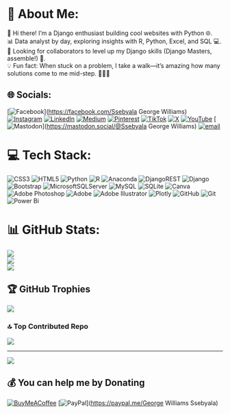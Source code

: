 # 💫 About Me:
🌟 Hi there! I’m a Django enthusiast building cool websites with Python 🌐.<br>📊 Data analyst by day, exploring insights with R, Python, Excel, and SQL 💻.<br>🤝 Looking for collaborators to level up my Django skills (Django Masters, assemble!) 🚀.<br>💡 Fun fact:  When stuck on a problem, I take a walk—it’s amazing how many solutions come to me mid-step. 🚶‍♂️💡


## 🌐 Socials:
[![Facebook](https://img.shields.io/badge/Facebook-%231877F2.svg?logo=Facebook&logoColor=white)](https://facebook.com/Ssebyala George Williams) [![Instagram](https://img.shields.io/badge/Instagram-%23E4405F.svg?logo=Instagram&logoColor=white)](https://instagram.com/@georgewilliams.ug) [![LinkedIn](https://img.shields.io/badge/LinkedIn-%230077B5.svg?logo=linkedin&logoColor=white)](https://linkedin.com/in/https://www.linkedin.com/in/george-williams-ssebyala/) [![Medium](https://img.shields.io/badge/Medium-12100E?logo=medium&logoColor=white)](https://medium.com/@https://medium.com/@JojyUg) [![Pinterest](https://img.shields.io/badge/Pinterest-%23E60023.svg?logo=Pinterest&logoColor=white)](https://pinterest.com/Jojyug) [![TikTok](https://img.shields.io/badge/TikTok-%23000000.svg?logo=TikTok&logoColor=white)](https://tiktok.com/@DidacticUG) [![X](https://img.shields.io/badge/X-black.svg?logo=X&logoColor=white)](https://x.com/@Ssebyala_G) [![YouTube](https://img.shields.io/badge/YouTube-%23FF0000.svg?logo=YouTube&logoColor=white)](https://youtube.com/@@JojyUg) [![Mastodon](https://img.shields.io/badge/-MASTODON-%232B90D9?logo=mastodon&logoColor=white)](https://mastodon.social/@Ssebyala George Williams) [![email](https://img.shields.io/badge/Email-D14836?logo=gmail&logoColor=white)](mailto:sgeorge.ug@gmail.com) 

# 💻 Tech Stack:
![CSS3](https://img.shields.io/badge/css3-%231572B6.svg?style=for-the-badge&logo=css3&logoColor=white) ![HTML5](https://img.shields.io/badge/html5-%23E34F26.svg?style=for-the-badge&logo=html5&logoColor=white) ![Python](https://img.shields.io/badge/python-3670A0?style=for-the-badge&logo=python&logoColor=ffdd54) ![R](https://img.shields.io/badge/r-%23276DC3.svg?style=for-the-badge&logo=r&logoColor=white) ![Anaconda](https://img.shields.io/badge/Anaconda-%2344A833.svg?style=for-the-badge&logo=anaconda&logoColor=white) ![DjangoREST](https://img.shields.io/badge/DJANGO-REST-ff1709?style=for-the-badge&logo=django&logoColor=white&color=ff1709&labelColor=gray) ![Django](https://img.shields.io/badge/django-%23092E20.svg?style=for-the-badge&logo=django&logoColor=white) ![Bootstrap](https://img.shields.io/badge/bootstrap-%238511FA.svg?style=for-the-badge&logo=bootstrap&logoColor=white) ![MicrosoftSQLServer](https://img.shields.io/badge/Microsoft%20SQL%20Server-CC2927?style=for-the-badge&logo=microsoft%20sql%20server&logoColor=white) ![MySQL](https://img.shields.io/badge/mysql-4479A1.svg?style=for-the-badge&logo=mysql&logoColor=white) ![SQLite](https://img.shields.io/badge/sqlite-%2307405e.svg?style=for-the-badge&logo=sqlite&logoColor=white) ![Canva](https://img.shields.io/badge/Canva-%2300C4CC.svg?style=for-the-badge&logo=Canva&logoColor=white) ![Adobe Photoshop](https://img.shields.io/badge/adobe%20photoshop-%2331A8FF.svg?style=for-the-badge&logo=adobe%20photoshop&logoColor=white) ![Adobe](https://img.shields.io/badge/adobe-%23FF0000.svg?style=for-the-badge&logo=adobe&logoColor=white) ![Adobe Illustrator](https://img.shields.io/badge/adobe%20illustrator-%23FF9A00.svg?style=for-the-badge&logo=adobe%20illustrator&logoColor=white) ![Plotly](https://img.shields.io/badge/Plotly-%233F4F75.svg?style=for-the-badge&logo=plotly&logoColor=white) ![GitHub](https://img.shields.io/badge/github-%23121011.svg?style=for-the-badge&logo=github&logoColor=white) ![Git](https://img.shields.io/badge/git-%23F05033.svg?style=for-the-badge&logo=git&logoColor=white) ![Power Bi](https://img.shields.io/badge/power_bi-F2C811?style=for-the-badge&logo=powerbi&logoColor=black)
# 📊 GitHub Stats:
![](https://github-readme-stats.vercel.app/api?username=GeorgewilliamsUg&theme=dark&hide_border=false&include_all_commits=false&count_private=true)<br/>
![](https://github-readme-streak-stats.herokuapp.com/?user=GeorgewilliamsUg&theme=dark&hide_border=false)<br/>
![](https://github-readme-stats.vercel.app/api/top-langs/?username=GeorgewilliamsUg&theme=dark&hide_border=false&include_all_commits=false&count_private=true&layout=compact)

## 🏆 GitHub Trophies
![](https://github-profile-trophy.vercel.app/?username=GeorgewilliamsUg&theme=radical&no-frame=false&no-bg=true&margin-w=4)

### 🔝 Top Contributed Repo
![](https://github-contributor-stats.vercel.app/api?username=GeorgewilliamsUg&limit=5&theme=dark&combine_all_yearly_contributions=true)

---
[![](https://visitcount.itsvg.in/api?id=GeorgewilliamsUg&icon=0&color=0)](https://visitcount.itsvg.in)

  ## 💰 You can help me by Donating
  [![BuyMeACoffee](https://img.shields.io/badge/Buy%20Me%20a%20Coffee-ffdd00?style=for-the-badge&logo=buy-me-a-coffee&logoColor=black)](https://buymeacoffee.com/Jojy) [![PayPal](https://img.shields.io/badge/PayPal-00457C?style=for-the-badge&logo=paypal&logoColor=white)](https://paypal.me/George Williams Ssebyala) 

  
<!-- Proudly created with GPRM ( https://gprm.itsvg.in ) -->
